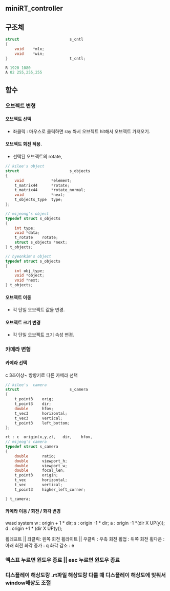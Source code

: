 ## miniRT_controller

## 구조체
```c
struct						s_cntl
{
	void	*mlx;
	void	*win;
} 							t_cntl;

R 1920 1080
A 02 255,255,255


```
## 함수

### 오브젝트 변형
#### 오브젝트 선택
- 좌클릭 : 마우스로 클릭하면 ray 쏴서 오브젝트 hit해서 오브젝트 가져오기.

#### 오브젝트 회전 적용.
- 선택된 오브젝트의 rotate,
```c
// kilee's object
struct						s_objects
{
	void			*element;
	t_matrix44		*rotate;
	t_matrix44		*rotate_normal;
	void			*next;
	t_objects_type	type;
};

// mijeong's object
typedef struct s_objects
{
	int type;
	void *data;
	t_rotate	rotate;
	struct s_objects *next;
} t_objects;

// hyeonkim's object
typedef struct s_objects
{
	int obj_type;
	void *object;
	void *next;
} t_objects;
```

####  오브젝트 이동
- 각 단일 오브젝트 값들 변경.
#### 오브젝트 크기 변경
- 각 단일 오브젝트 크기  속성  변경.

### 카메라 변형

#### 카메라 선택
c 3초이상~
방향키로 다른 카메라 선택
```c
// kilee's  camera
struct						s_camera
{
	t_point3	orig;
	t_point3	dir;
	double		hfov;
	t_vec3		horizontal;
	t_vec3		vertical;
	t_point3	left_bottom;
};

rt : c  origin(x,y,z),   dir,    hfov,
// mijeog's camera
typedef struct s_camera
{
	double		ratio;
	double		viewport_h;
	double		viewport_w;
	double		focal_len;
	t_point3	origin;
	t_vec		horizontal;
	t_vec		vertical;
	t_point3	higher_left_corner;

} t_camera;
```

#### 카메라 이동 / 회전 / 화각 변경
wasd system
w : origin + 1 * dir;
s : origin -1 * dir;
a : origin -1 *(dir X  UP(y));
d : origin +1 * (dir X UP(y));

휠레프트 || 좌클릭: 왼쪽 회전
휠라이트 || 우클릭 : 우측 회전
휠업  : 위쪽 회전
휠다운 : 아래 회전
화각 증가 : q
화각 감소 : e


### 엑스표 누르면 윈도우 종료 || esc 누르면 윈도우 종료

### 디스플레이 해상도랑 .rt파일 해상도랑 다를 때 디스플레이 해상도에 맞춰서 window해상도 조절
